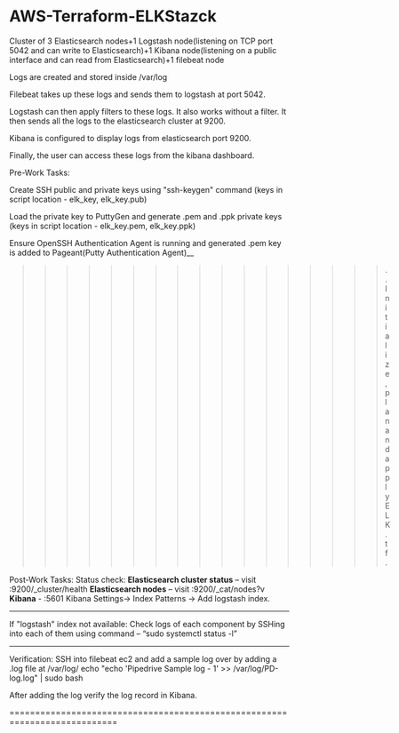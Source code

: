 # AWS-Terraform-ELKStazck
Cluster of 3 Elasticsearch nodes+1 Logstash node(listening on TCP port 5042 and can write to Elasticsearch)+1 Kibana node(listening on a public interface and can read from Elasticsearch)+1 filebeat node

Logs are created and stored inside /var/log

Filebeat takes up these logs and sends them to logstash at port 5042.

Logstash can then apply filters to these logs. It also works without a filter. It then sends all the logs to the elasticsearch cluster at 9200.

Kibana is configured to display logs from elasticsearch port 9200.

Finally, the user can access these logs from the kibana dashboard.

Pre-Work Tasks:

  Create SSH public and private keys using "ssh-keygen" command (keys in script location - elk_key, elk_key.pub)
  
  Load the private key to PuttyGen and generate .pem and .ppk private keys (keys in script location - elk_key.pem, elk_key.ppk)
  
  Ensure OpenSSH Authentication Agent is running and generated .pem key is added to Pageant(Putty Authentication Agent)__

>>>>>>>>>>>>>>>>>.. Initialize, plan and apply ELK.tf.

Post-Work Tasks:
 Status check:
 **Elasticsearch cluster status** – visit <public IP of any es node>:9200/_cluster/health
 **Elasticsearch nodes** – visit <public IP of any es node>:9200/_cat/nodes?v
 **Kibana** - <public IP of kibana ec2>:5601
        Kibana Settings-> Index Patterns -> Add logstash index.
 
 ***
 If "logstash" index not available:
 Check logs of each component by SSHing into each of them using command – “sudo systemctl status <component-name> -l”
 ***
 
 Verification: 
 SSH into filebeat ec2 and add a sample log over by adding a .log file at /var/log/
         echo "echo 'Pipedrive Sample log - 1' >> /var/log/PD-log.log" | sudo bash

 After adding the log verify the log record in Kibana.
 
 ===========================================================================
